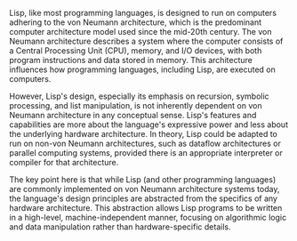 Lisp, like most programming languages, is designed to run on computers adhering to the von Neumann architecture, which is the predominant computer architecture model used since the mid-20th century. The von Neumann architecture describes a system where the computer consists of a Central Processing Unit (CPU), memory, and I/O devices, with both program instructions and data stored in memory. This architecture influences how programming languages, including Lisp, are executed on computers.

However, Lisp's design, especially its emphasis on recursion, symbolic processing, and list manipulation, is not inherently dependent on von Neumann architecture in any conceptual sense. Lisp's features and capabilities are more about the language's expressive power and less about the underlying hardware architecture. In theory, Lisp could be adapted to run on non-von Neumann architectures, such as dataflow architectures or parallel computing systems, provided there is an appropriate interpreter or compiler for that architecture.

The key point here is that while Lisp (and other programming languages) are commonly implemented on von Neumann architecture systems today, the language's design principles are abstracted from the specifics of any hardware architecture. This abstraction allows Lisp programs to be written in a high-level, machine-independent manner, focusing on algorithmic logic and data manipulation rather than hardware-specific details.
